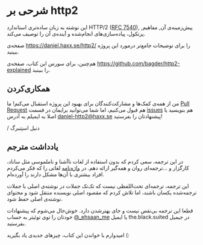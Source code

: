 شرحی بر http2
===============

این نوشته به زبان ساده‌تری استاندارد HTTP/2 ([RFC
7540](https://httpwg.github.io/specs/rfc7540.html)), پیش‌زمینه‌ی آن, مفاهیم,
پرتکول، پیاده‌سازی‌های انجام‌شده و ‌آینده‌ی آن را توصیف می‌کند.

صفحه‌ی https://daniel.haxx.se/http2/ را برای توضیحات جامع‌تر درمورد این پروژه ببینید.

هم‌چنین، برای سورس این کتاب، صفحه‌ی https://github.com/bagder/http2-explained را ببینید.

همکاری‌کردن
------------

من از همه‌ی کمک‌ها و مشارکت‌کنندگان برای بهبود این پروژه استقبال می‌کنم!
ما [Pull
Request](https://github.com/bagder/http2-explained/pulls) هم قبول می‌کنیم، اما شما می‌توانید
برایمان در قسمت [issues](https://github.com/bagder/http2-explained/issues) هم بنویسید یا اصلا به ایمیلم به آدرس daniel-http2@haxx.se پیشنهادتان را بفرستید!

 / دنیل استِنبرگ

یادداشت مترجم
------------

در این ترجمه، سعی کردم که بدون استفاده از لغات نا‌آشنا و ناملموسی مثل ساناد، کارگزار و ...ترجمه‌ای روان و همه‌گیر ارائه دهم. در [واژه‌نامه](GLOSSARY.md) لغاتی را که فکر می‌کردم افراد بیشتری با آن‌ها مشکل دارند را آورده‌ام.

این ترجمه، ترجمه‌ای تحت‌اللفظی نیست که تک‌تک جملات در نوشته‌ی اصلی با جملات ترجمه‌شده یکسان باشند، اما تلاش کردم که مقصود اصلی نویسنده منتقل شود و محتوای نوشته‌ی اصلی حفظ شود.

قطعا این ترجمه بی‌نقص نیست و جای بهتر‌شدن دارد. خوش‌حال می‌شوم که پیشنهادات خودتان را توی توئیتر به حساب [@_ehsaan_me](https://twitter.com/_ehsaan_me) یا ایمیل the.black.suited در جیمیل بفرستید.

امیدوارم با خواندن این کتاب، چیزهای جدیدی یاد بگیرید (: